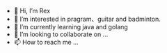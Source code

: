 - 👋 Hi, I’m Rex
- 👀 I’m interested in pragram、guitar and badminton.
- 🌱 I’m currently learning java and golang
- 💞️ I’m looking to collaborate on ...
- 📫 How to reach me ...

<!---
Rex0520/Rex0520 is a ✨ special ✨ repository because its `README.md` (this file) appears on your GitHub profile.
You can click the Preview link to take a look at your changes.
--->
